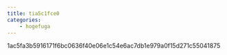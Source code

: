 ```yaml
---
title: tia5c1fce0
categories:
    - hogefuga
---
```

1ac5fa3b5916171f6bc0636f40e06e1c54e6ac7db1e979a0f15d271c55041875